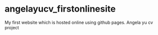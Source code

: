 # angelayucv_firstonlinesite
My first website which is hosted online using github pages. Angela yu cv project
